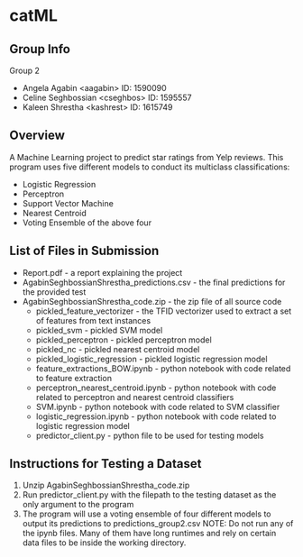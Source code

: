 # catML
## Group Info
Group 2
- Angela Agabin \<aagabin\> ID: 1590090
- Celine Seghbossian \<cseghbos\> ID: 1595557
- Kaleen Shrestha \<kashrest\> ID: 1615749
  
## Overview
A Machine Learning project to predict star ratings from Yelp reviews. This program uses five different models to conduct its multiclass classifications:
* Logistic Regression
* Perceptron
* Support Vector Machine
* Nearest Centroid 
* Voting Ensemble of the above four

## List of Files in Submission
- Report.pdf - a report explaining the project
- AgabinSeghbossianShrestha_predictions.csv - the final predictions for the provided test 
- AgabinSeghbossianShrestha_code.zip - the zip file of all source code
  - pickled_feature_vectorizer - the TFID vectorizer used to extract a set of features from text instances
  - pickled_svm - pickled SVM model
  - pickled_perceptron - pickled perceptron model
  - pickled_nc - pickled nearest centroid model
  - pickled_logistic_regression - pickled logistic regression model
  - feature_extractions_BOW.ipynb - python notebook with code related to feature extraction
  - perceptron_nearest_centroid.ipynb - python notebook with code related to perceptron and nearest centroid classifiers
  - SVM.ipynb - python notebook with code related to SVM classifier
  - logistic_regression.ipynb - python notebook with code related to logistic regression model
  - predictor_client.py - python file to be used for testing models
  
## Instructions for Testing a Dataset
1. Unzip AgabinSeghbossianShrestha_code.zip 
2. Run predictor_client.py with the filepath to the testing dataset as the only argument to the program
3. The program will use a voting ensemble of four different models to output its predictions to predictions_group2.csv
NOTE: Do not run any of the ipynb files. Many of them have long runtimes and rely on certain data files to be inside the working directory.
